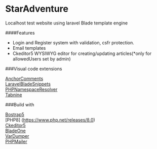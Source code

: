 # StarAdventure

Localhost test website using laravel Blade template engine

####Features
- Login and Register system with validation, csfr protection.
- Email templates
- Ckeditor5 WYSIWYG editor for creating/updating articles(*only for allowedUsers set by admin)

###Visual code extensions

[AnchorComments](https://marketplace.visualstudio.com/items?itemName=ExodiusStudios.comment-anchors)\
[LaravelBladeSnippets](https://github.com/onecentlin/laravel-blade-snippets-vscode)\
[PHPNamespaceResolver](https://github.com/MehediDracula/PHP-Namespace-Resolver)\
[Tabnine](https://www.tabnine.com)

###Build with

[Bostrap5](https://getbootstrap.com)\
[PHP8] (https://www.php.net/releases/8.0)\
[Ckeditor5](https://ckeditor.com)\
[BladeOne](https://github.com/EFTEC/BladeOne)\
[VarDumper](https://github.com/symfony/var-dumper)\
[PHPMailer](https://github.com/PHPMailer/PHPMailer)

